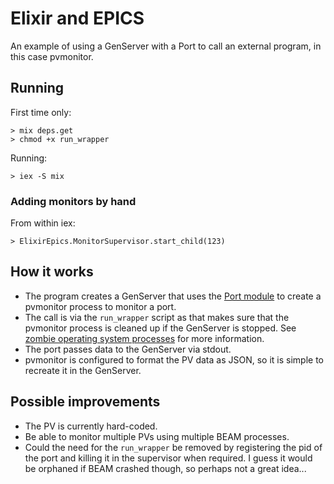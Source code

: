 # Elixir and EPICS

An example of using a GenServer with a Port to call an external program, in this case pvmonitor.

## Running
First time only:
```
> mix deps.get
> chmod +x run_wrapper
```
Running:
```
> iex -S mix
```

### Adding monitors by hand
From within iex:
```
> ElixirEpics.MonitorSupervisor.start_child(123)
```

## How it works
- The program creates a GenServer that uses the [Port module](https://hexdocs.pm/elixir/Port.html) to create a pvmonitor process to monitor a port.
- The call is via the `run_wrapper` script as that makes sure that the pvmonitor process is cleaned up if the GenServer is stopped. See [zombie operating system processes](https://hexdocs.pm/elixir/Port.html#module-zombie-operating-system-processes) for more information.
- The port passes data to the GenServer via stdout. 
- pvmonitor is configured to format the PV data as JSON, so it is simple to recreate it in the GenServer.

## Possible improvements
- The PV is currently hard-coded.
- Be able to monitor multiple PVs using multiple BEAM processes.
- Could the need for the `run_wrapper` be removed by registering the pid of the port and killing it in the supervisor when required. I guess it would be orphaned if BEAM crashed though, so perhaps not a great idea...
